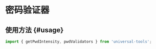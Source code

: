 # 密码验证器

## 使用方法 {#usage}

```ts
import { getPwdIntensity, pwdValidators } from 'universal-tools';
```
